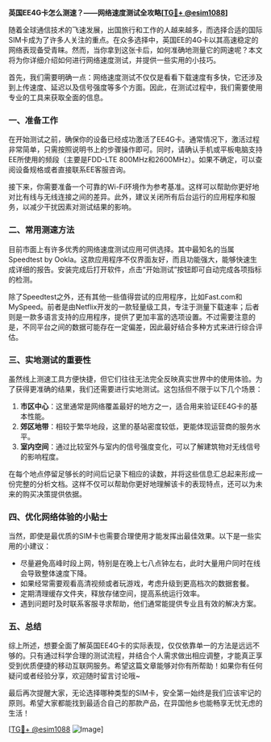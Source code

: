 **英国EE4G卡怎么测速？——网络速度测试全攻略[[TG💪+ @esim1088](https://t.me/s/esim1088)]**

随着全球通信技术的飞速发展，出国旅行和工作的人越来越多，而选择合适的国际SIM卡成为了许多人关注的重点。在众多选择中，英国EE的4G卡以其高速稳定的网络表现备受青睐。然而，当你拿到这张卡后，如何准确地测量它的网速呢？本文将为你详细介绍如何进行网络速度测试，并提供一些实用的小技巧。

首先，我们需要明确一点：网络速度测试不仅仅是看看下载速度有多快，它还涉及到上传速度、延迟以及信号强度等多个方面。因此，在测试过程中，我们需要使用专业的工具来获取全面的信息。

### 一、准备工作

在开始测试之前，确保你的设备已经成功激活了EE4G卡。通常情况下，激活过程非常简单，只需按照说明书上的步骤操作即可。同时，请确认手机或平板电脑支持EE所使用的频段（主要是FDD-LTE 800MHz和2600MHz）。如果不确定，可以查阅设备规格或者直接联系EE客服咨询。

接下来，你需要准备一个可靠的Wi-Fi环境作为参考基准。这样可以帮助你更好地对比有线与无线连接之间的差异。此外，建议关闭所有后台运行的应用程序和服务，以减少干扰因素对测试结果的影响。

### 二、常用测速方法

目前市面上有许多优秀的网络速度测试应用可供选择。其中最知名的当属Speedtest by Ookla。这款应用程序不仅界面友好，而且功能强大，能够快速生成详细的报告。安装完成后打开软件，点击“开始测试”按钮即可自动完成各项指标的检测。

除了Speedtest之外，还有其他一些值得尝试的应用程序，比如Fast.com和MySpeed。前者是由Netflix开发的一款轻量级工具，专注于测量下载速率；后者则是一款多语言支持的应用程序，提供了更加丰富的选项设置。不过需要注意的是，不同平台之间的数据可能存在一定偏差，因此最好结合多种方式来进行综合评估。

### 三、实地测试的重要性

虽然线上测速工具方便快捷，但它们往往无法完全反映真实世界中的使用体验。为了获得更准确的结果，我们还需要进行实地测试。这包括但不限于以下几个场景：

1. **市区中心**：这里通常是网络覆盖最好的地方之一，适合用来验证EE4G卡的基本性能。
2. **郊区地带**：相较于繁华地段，这里的基站密度较低，更能体现运营商的服务水平。
3. **室内空间**：通过比较室外与室内的信号强度变化，可以了解建筑物对无线信号的影响程度。

在每个地点停留足够长的时间后记录下相应的读数，并将这些信息汇总起来形成一份完整的分析文档。这样不仅可以帮助你更好地理解该卡的表现特点，还可以为未来的购买决策提供依据。

### 四、优化网络体验的小贴士

当然，即使是最优质的SIM卡也需要合理使用才能发挥出最佳效果。以下是一些实用的小建议：

- 尽量避免高峰时段上网，特别是在晚上七八点钟左右，此时大量用户同时在线会导致整体速度下降。
- 如果经常需要观看高清视频或者玩游戏，考虑升级到更高档次的数据套餐。
- 定期清理缓存文件夹，释放存储空间，提高系统运行效率。
- 遇到问题时及时联系客服寻求帮助，他们通常能提供专业且有效的解决方案。

### 五、总结

综上所述，想要全面了解英国EE4G卡的实际表现，仅仅依靠单一的方法是远远不够的。只有通过科学合理的测试流程，并结合个人需求做出相应调整，才能真正享受到优质便捷的移动互联网服务。希望这篇文章能够对你有所帮助！如果你有任何疑问或者经验分享，欢迎随时留言讨论哦~

最后再次提醒大家，无论选择哪种类型的SIM卡，安全第一始终是我们应该牢记的原则。希望大家都能找到最适合自己的那款产品，在异国他乡也能畅享无忧无虑的生活！

[[TG💪+ @esim1088](https://t.me/s/esim1088) ![Image](https://i.postimg.cc/4NQfJmqS/Snipaste-2025-05-13-00-14-12.png)]